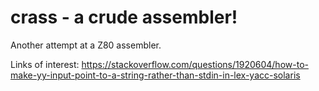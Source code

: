 # crass - a crude assembler!

Another attempt at a Z80 assembler.

Links of interest:
<https://stackoverflow.com/questions/1920604/how-to-make-yy-input-point-to-a-string-rather-than-stdin-in-lex-yacc-solaris>
